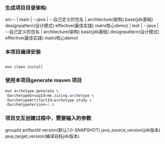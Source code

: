 ### 生成项目目录架构:
src--
     |
      main
        |
	 --java
	     |
	      --自己定义的包名
	      		|
			 architecture(架构)
			 base(jdk基础)
			 designpattern(设计模式)
			 effective(最佳实践)
			 main(核心demo)
     |
      test
      	|
	 --java
	     |
	      --自己定义的包名
	      		|
			 architecture(架构)
			 base(jdk基础)
			 designpattern(设计模式)
			 effective(最佳实践)
			 main(核心demo)

### 本项目编译安装

```Java

mvn clean install

```

### 使用本项目generate maven 项目

```Java
mvn archetype:generate \ 
-DarchetypeGroupId=me.zixing.archetype \
-DarchetypeArtifactId=archetype-study \
-DarchetypeVersion=1.0

```

### 项目交互创建过程中，需要输入的参数
groupId
artifactId
version(默认1.0-SNAPSHOT)
java_source_version(jdk版本)
java_target_version(编译目标jdk版本)
